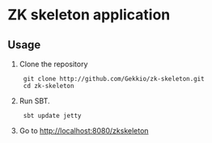 ZK skeleton application
=================

Usage
-----

1. Clone the repository

        git clone http://github.com/Gekkio/zk-skeleton.git
        cd zk-skeleton

2. Run SBT.

        sbt update jetty

3. Go to [http://localhost:8080/zkskeleton](http://localhost:8080/zkskeleton)
